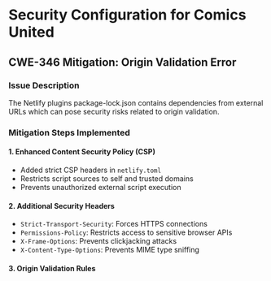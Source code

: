 # Security Configuration for Comics United

## CWE-346 Mitigation: Origin Validation Error

### Issue Description

The Netlify plugins package-lock.json contains dependencies from external URLs which can pose security risks related to origin validation.

### Mitigation Steps Implemented

#### 1. Enhanced Content Security Policy (CSP)

- Added strict CSP headers in `netlify.toml`
- Restricts script sources to self and trusted domains
- Prevents unauthorized external script execution

#### 2. Additional Security Headers

- `Strict-Transport-Security`: Forces HTTPS connections
- `Permissions-Policy`: Restricts access to sensitive browser APIs
- `X-Frame-Options`: Prevents clickjacking attacks
- `X-Content-Type-Options`: Prevents MIME type sniffing

#### 3. Origin Validation Rules
